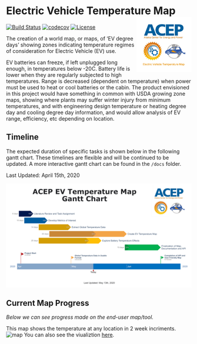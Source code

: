 # Electric Vehicle Temperature Map <img align="right" src="Images/EVTM_LOGO.png" width="150">
[![Build Status](https://travis-ci.com/ACE-P/ev_temp_map.svg?branch=master)](https://travis-ci.com/ACE-P/ev_temp_map)
[![codecov](https://codecov.io/gh/ACE-P/ev_temp_map/branch/master/graph/badge.svg)](https://codecov.io/gh/ACE-P/ev_temp_map)
[![License](https://img.shields.io/github/license/ACE-P/ev_temp_map)](https://github.com/ACE-P/ev_temp_map/blob/master/LICENSE)


The creation of a world map, or maps, of ‘EV degree days’ showing zones indicating temperature regimes of consideration for Electric Vehicle (EV) use.

EV batteries can freeze, if left unplugged long enough, in temperatures below -20C. Battery life is lower when they are regularly subjected to high temperatures.  Range is decreased (dependent on temperature) when power must be used to heat or cool batteries or the cabin.  The product envisioned in this project would have something in common with USDA growing zone maps, showing where plants may suffer winter injury from minimum temperatures, and with engineering design temperature or heating degree day and cooling degree day information, and would allow analysis of EV range, efficiency, etc depending on location.

## Timeline

The expected duration of specific tasks is shown below in the following gantt chart. These timelines are flexible and will be continued to be updated. A more interactive gantt chart can be found in the `/docs` folder.

Last Updated: April 15th, 2020

<img align="center" src="Images/gantt_chart_130520.png">


## Current Map Progress

*Below we can see progress made on the end-user map/tool.*

This map shows the temperature at any location in 2 week incriments.
![map](https://github.com/ACE-P/ev_temp_map/blob/master/Images/map.gif)
You can also see the viualiztion [here](https://ace-p.github.io/map/index.html).
